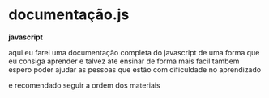 # documentação.js
**javascript**
<p>aqui eu farei uma documentação completa do javascript de uma forma que eu consiga aprender e talvez ate ensinar de forma mais facil tambem espero poder ajudar as pessoas que estão com dificuldade no aprendizado</p>

e recomendado seguir a ordem dos materiais